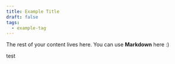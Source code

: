```yaml
---
title: Example Title
draft: false
tags:
  - example-tag
---
```

 
The rest of your content lives here. You can use **Markdown** here :)

test
